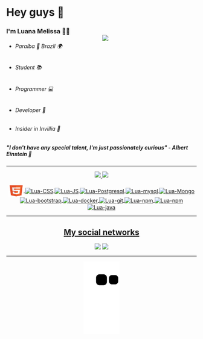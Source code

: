 # Hey guys 👋
### I'm Luana Melissa 👩‍💻
<div >
  
  <img align="right" width="250px" style="margin-top:-20px" src="https://i.ibb.co/YLzMy1j/octocat.png">
  
- ###### Paraíba 🌵 Brazil 🌍
- ###### Student 📚
- ###### Programmer 💻
- ###### Developer 🚀
- ###### Insider in Invillia 💼
##### "I don't have any special talent, I'm just passionately curious" - Albert Einstein 🧠
  
</div>
<hr>
<div align="center">
  <a href="https://github.com/lua-programmer">
<img height="180em" src="https://github-readme-stats.vercel.app/api?username=Lua-programmer&show_icons=true&theme=transparent&include_all_commits=true&count_private=true"/>
  <img height="180em" src="https://github-readme-stats.vercel.app/api/top-langs/?username=Lua-programmer&layout=compact&langs_count=7&theme=transparent"/>
</div>

<div align="center" ><br>
   <img align="center" alt="Lua-HTML" height="30" width="40"src="https://raw.githubusercontent.com/devicons/devicon/master/icons/html5/html5-original.svg">
   <img align="center" alt="Lua-CSS" height="30" width="40" src="https://cdn.jsdelivr.net/gh/devicons/devicon/icons/css3/css3-original.svg">
   <img align="center" alt="Lua-JS" height="30" width="40" src="https://cdn.jsdelivr.net/gh/devicons/devicon/icons/javascript/javascript-original.svg">
   <img align="center" alt="Lua-Postgresql" height="30" width="40" src="https://cdn.jsdelivr.net/gh/devicons/devicon/icons/postgresql/postgresql-original.svg">
   <img align="center" alt="Lua-mysql" height="30" width="40" src="https://cdn.jsdelivr.net/gh/devicons/devicon/icons/mysql/mysql-original-wordmark.svg">
   <img align="center" alt="Lua-Mongo" height="30" width="40" src="https://cdn.jsdelivr.net/gh/devicons/devicon/icons/mongodb/mongodb-plain-wordmark.svg">
   <img align="center" alt="Lua-bootstrap"  height="30" width="40" src="https://cdn.jsdelivr.net/gh/devicons/devicon/icons/bootstrap/bootstrap-original.svg">
   <img align="center" alt="Lua-docker"  height="30" width="40" src="https://cdn.jsdelivr.net/gh/devicons/devicon/icons/docker/docker-original.svg">
   <img align="center" alt="Lua-git"  height="30" width="40" src="https://cdn.jsdelivr.net/gh/devicons/devicon/icons/git/git-original.svg">
   <img align="center" alt="Lua-npm" height="30" width="40" src="https://cdn.jsdelivr.net/gh/devicons/devicon/icons/npm/npm-original-wordmark.svg">
   <img align="center" alt="Lua-npm"  height="30" width="40" src="https://cdn.jsdelivr.net/gh/devicons/devicon/icons/yarn/yarn-original.svg">
  <img align="center" alt="Lua-java"  height="30" width="40" src="https://cdn.jsdelivr.net/gh/devicons/devicon/icons/java/java-plain-wordmark.svg">
  
<div> 
<hr>
  
## My social networks
  <a target="_blank" href="https://www.instagram.com/luana.melissa/" target="_blank" ><img src="https://img.shields.io/badge/-Instagram-%23E4405F?style=for-the-badge&logo=instagram&logoColor=white"></a>
  <a target="_blank" href="https://www.linkedin.com/in/luana-melissa-473208207/" target="_blank" ><img src="https://img.shields.io/badge/-LinkedIn-%230077B5?style=for-the-badge&logo=linkedin&logoColor=white"></a> 
 
  <hr>
  
![Snake animation](https://github.com/Lua-programmer/Lua-programmer/blob/output/github-contribution-grid-snake.svg)
